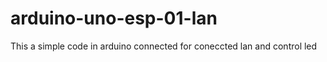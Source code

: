 # arduino-uno-esp-01-lan
This a simple code in arduino connected for coneccted lan and control led 
